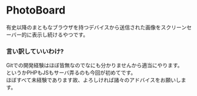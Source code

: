 # PhotoBoard
有史以降のまともなブラウザを持つデバイスから送信された画像をスクリーンセーバー的に表示し続けるやつです。  
### 言い訳していいわけ?
Gitでの開発経験はほぼ皆無なのでなにも分かりませんから適当にやります。  
というかPHPもJSもサーバ弄るのも今回が初めてです。  
ほぼすべて未経験であります故、よろしければ諸々のアドバイスをお願いします。
